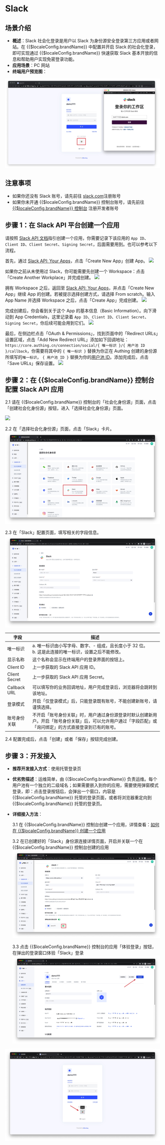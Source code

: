 # Slack

<LastUpdated />

## 场景介绍

- **概述**：Slack 社会化登录是用户以 Slack 为身份源安全登录第三方应用或者网站。在 {{$localeConfig.brandName}} 中配置并开启 Slack 的社会化登录，即可实现通过 {{$localeConfig.brandName}} 快速获取 Slack 基本开放的信息和帮助用户实现免密登录功能。
- **应用场景**：PC 网站
- **终端用户预览图**：

![](./images/login.jpg)

## 注意事项

- 如果你还没有 Slack 账号，请先前往 [slack.com](https://slack.com/get-started#/createnew)注册账号
- 如果你未开通 {{$localeConfig.brandName}} 控制台账号，请先前往 [{{$localeConfig.brandName}} 控制台](https://authing.cn/) 注册开发者账号

## 步骤 1：在 Slack API 平台创建一个应用

请按照 [Slack API 文档](https://api.slack.com/authentication/sign-in-with-slack#implementation)指引创建一个应用，你需要记录下该应用的 `App ID`、`Client ID`、`Client Secret`、`Signing Secret`，后面需要用到。也可以参考以下流程。

首先，通过 [Slack API: Your Apps](https://api.slack.com/apps)，点击「Create New App」创建 App。
![](~@imagesZhCn/connections/slack/slack-docs-1.png)

如果你之前从未使用过 Slack，你可能需要先创建一个 Workspace：点击「Create Another Workplace」并完成创建。
![](~@imagesZhCn/connections/slack/slack-docs-2.png)

拥有 Workspace 之后，返回至 [Slack API: Your Apps](https://api.slack.com/apps)，并点击「Create New App」继续 App 的创建。若被提示选择创建方式，请选择 From scratch。输入 App Name 并选择 Workspace 之后，点击「Create App」完成创建。
![](~@imagesZhCn/connections/slack/slack-docs-3.png)

完成创建后，你会看到关于这个 App 的基本信息（Basic Information）。向下滑动到 App Credentials，这里记录着 `App ID`、`Client ID`、`Client Secret`、`Signing Secret`，你后续可能会用到它们。
![](~@imagesZhCn/connections/slack/slack-docs-4.png)

最后，在侧边栏点击「OAuth & Permissions」，找到页面中的「Redirect URLs」设置区域，点击「Add New Redirect URL」添加如下回调地址：`https://core.authing.cn/connection/social/{ 唯一标识 }/{ 用户池 ID }/callback`，你需要将其中的 `{ 唯一标识 }` 替换为你正在 Authing 创建的身份源所填写的`唯一标识`， `{ 用户池 ID }` 替换为你的[用户池 ID](/guides/faqs/get-userpool-id-and-secret.md)。添加完成后，点击「Save URLs」保存设置。
![](~@imagesZhCn/connections/slack/slack-docs-5.png)

## 步骤 2：在 {{$localeConfig.brandName}} 控制台配置 Slack API 应用

2.1 请在 {{$localeConfig.brandName}} 控制台的「社会化身份源」页面，点击「创建社会化身份源」按钮，进入「选择社会化身份源」页面。

![](~@imagesZhCn/guides/connections/create-social-idp.jpg)

2.2 在「选择社会化身份源」页面，点击「Slack」卡片。
![](./images/add-app-1.jpg)

2.3 在「Slack」配置页面，填写相关的字段信息。
![](./images/add-app-2.jpg)

| 字段          | 描述                                                                                                                                                         |
| ------------- | ------------------------------------------------------------------------------------------------------------------------------------------------------------ |
| 唯一标识      | a. 唯一标识由小写字母、数字、- 组成，且长度小于 32 位。<br />b. 这是此连接的唯一标识，设置之后不能修改。                                                     |
| 显示名称      | 这个名称会显示在终端用户的登录界面的按钮上。                                                                                                                 |
| Client ID     | 上一步获取的 Slack API 应用 ID。                                                                                                                             |
| Client Secret | 上一步获取的 Slack API 应用 Secret。                                                                                                                         |
| Callback URL  | 可以填写你的业务回调地址，用户完成登录后，浏览器将会跳转到该地址。                                                                                           |
| 登录模式      | 开启「仅登录模式」后，只能登录既有账号，不能创建新账号，请谨慎选择。                                                                                         |
| 账号身份关联  | 不开启「账号身份关联」时，用户通过身份源登录时默认创建新用户。开启「账号身份关联」后，可以允许用户通过「字段匹配」或「询问绑定」的方式直接登录到已有的账号。 |

2.4 配置完成后，点击「创建」或者「保存」按钮完成创建。


## 步骤 3：开发接入

- **推荐开发接入方式**：使用托管登录页
- **优劣势描述**：运维简单，由 {{$localeConfig.brandName}} 负责运维。每个用户池有一个独立的二级域名；如果需要嵌入到你的应用，需要使用弹窗模式登录，即：点击登录按钮后，会弹出一个窗口，内容是 {{$localeConfig.brandName}} 托管的登录页面，或者将浏览器重定向到 {{$localeConfig.brandName}} 托管的登录页。
- **详细接入方法**：

  3.1 在 {{$localeConfig.brandName}} 控制台创建一个应用，详情查看：[如何在 {{$localeConfig.brandName}} 创建一个应用](/guides/app-new/create-app/create-app.md)

  3.2 在已创建好的「Slack」身份源连接详情页面，开启并关联一个在 {{$localeConfig.brandName}} 控制台创建的应用
  ![](./images/step3.2.jpg)

  3.3 点击 {{$localeConfig.brandName}} 控制台的应用「体验登录」按钮，在弹出的登录窗口体验「Slack」登录
  ![](./images/step3.3-1.jpg)

![](./images/step3.3-2.jpg)
